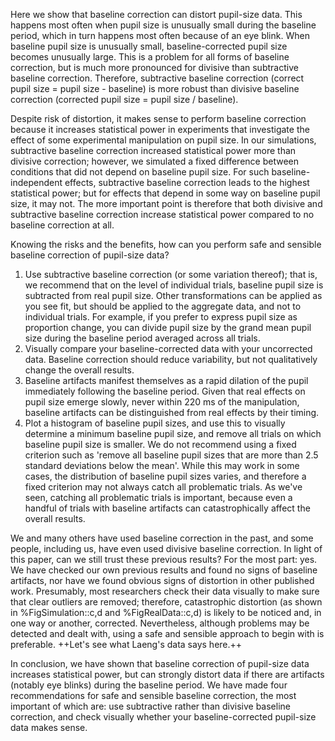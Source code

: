 Here we show that baseline correction can distort pupil-size data. This happens most often when pupil size is unusually small during the baseline period, which in turn happens most often because of an eye blink. When baseline pupil size is unusually small, baseline-corrected pupil size becomes unusually large. This is a problem for all forms of baseline correction, but is much more pronounced for divisive than subtractive baseline correction. Therefore, subtractive baseline correction (correct pupil size = pupil size - baseline) is more robust than divisive baseline correction (corrected pupil size = pupil size / baseline).

Despite risk of distortion, it makes sense to perform baseline correction because it increases statistical power in experiments that investigate the effect of some experimental manipulation on pupil size. In our simulations, subtractive baseline correction increased statistical power more than divisive correction; however, we simulated a fixed difference between conditions that did not depend on baseline pupil size. For such baseline-independent effects, subtractive baseline correction leads to the highest statistical power; but for effects that depend in some way on baseline pupil size, it may not. The more important point is therefore that both divisive and subtractive baseline correction increase statistical power compared to no baseline correction at all.

Knowing the risks and the benefits, how can you perform safe and sensible baseline correction of pupil-size data?

1. Use subtractive baseline correction (or some variation thereof); that is, we recommend that on the level of individual trials, baseline pupil size is subtracted from real pupil size. Other transformations can be applied as you see fit, but should be applied to the aggregate data, and not to individual trials. For example, if you prefer to express pupil size as proportion change, you can divide pupil size by the grand mean pupil size during the baseline period averaged across all trials.
2. Visually compare your baseline-corrected data with your uncorrected data. Baseline correction should reduce variability, but not qualitatively change the overall results.
3. Baseline artifacts manifest themselves as a rapid dilation of the pupil immediately following the baseline period. Given that real effects on pupil size emerge slowly, never within 220 ms of the manipulation, baseline artifacts can be distinguished from real effects by their timing.
4. Plot a histogram of baseline pupil sizes, and use this to visually determine a minimum baseline pupil size, and remove all trials on which baseline pupil size is smaller. We do not recommend using a fixed criterion such as 'remove all baseline pupil sizes that are more than 2.5 standard deviations below the mean'. While this may work in some cases, the distribution of baseline pupil sizes varies, and therefore a fixed criterion may not always catch all problematic trials. As we've seen, catching all problematic trials is important, because even a handful of trials with baseline artifacts can catastrophically affect the overall results.

We and many others have used baseline correction in the past, and some people, including us, have even used divisive baseline correction. In light of this paper, can we still trust these previous results? For the most part: yes. We have checked our own previous results and found no signs of baseline artifacts, nor have we found obvious signs of distortion in other published work. Presumably, most researchers check their data visually to make sure that clear outliers are removed; therefore, catastrophic distortion (as shown in %FigSimulation::c,d and %FigRealData::c,d) is likely to be noticed and, in one way or another, corrected. Nevertheless, although problems may be detected and dealt with, using a safe and sensible approach to begin with is preferable. ++Let's see what Laeng's data says here.++

In conclusion, we have shown that baseline correction of pupil-size data increases statistical power, but can strongly distort data if there are artifacts (notably eye blinks) during the baseline period. We have made four recommendations for safe and sensible baseline correction, the most important of which are: use subtractive rather than divisive baseline correction, and check visually whether your baseline-corrected pupil-size data makes sense.
